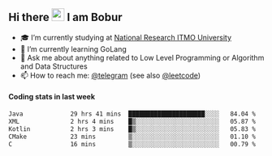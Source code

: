 ## Hi there <img src="https://media.giphy.com/media/hvRJCLFzcasrR4ia7z/giphy.gif" width="25px" height="25px"> I am Bobur

- :mortar_board: I’m currently studying at [National Research ITMO University](https://itmo.ru/)
- :seedling: I’m currently learning GoLang
- :speech_balloon: Ask me about anything related to Low Level Programming or Algorithm and Data Structures
- :mailbox: How to reach me: [@telegram](https://t.me/octoant) (see also [@leetcode](https://leetcode.com/octoant/))    

#### Coding stats in last week

<!--START_SECTION:waka-->

```txt
Java             29 hrs 41 mins  █████████████████████░░░░   84.04 %
XML              2 hrs 4 mins    █▒░░░░░░░░░░░░░░░░░░░░░░░   05.87 %
Kotlin           2 hrs 3 mins    █▒░░░░░░░░░░░░░░░░░░░░░░░   05.83 %
CMake            23 mins         ▒░░░░░░░░░░░░░░░░░░░░░░░░   01.10 %
C                16 mins         ▒░░░░░░░░░░░░░░░░░░░░░░░░   00.79 %
```

<!--END_SECTION:waka-->
